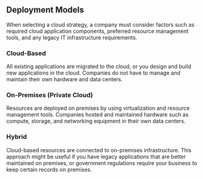 ## Deployment Models

When selecting a cloud strategy, a company must consider factors such as required cloud application components, preferred resource management tools, and any legacy IT infrastructure requirements.

### Cloud-Based

All existing applications are migrated to the cloud, or you design and build new applications in the cloud. Companies do not have to manage and maintain their own hardware and data centers.

### On-Premises (Private Cloud)

Resources are deployed on premises by using virtualization and resource management tools. Companies hosted and maintained hardware such as compute, storage, and networking equipment in their own data centers.

### Hybrid

Cloud-based resources are connected to on-premises infrastructure. This approach might be useful if you have legacy applications that are better maintained on premises, or government regulations require your business to keep certain records on premises.
